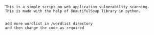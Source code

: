 

      This is a simple script on web application vulnerability scanning.
      This is made with the help of BeautifulSoup library in python. 
      
      
      add more wordlist in /wordlist directory
      and then change the code as required
